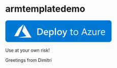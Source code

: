 # armtemplatedemo

[![Deploy To Azure](https://raw.githubusercontent.com/Azure/azure-quickstart-templates/master/1-CONTRIBUTION-GUIDE/images/deploytoazure.svg?sanitize=true)](https://portal.azure.com/#create/Microsoft.Template/uri/https%3A%2F%2Fraw.githubusercontent.com%2FDimtemp%2Farmtemplatedemo%2Fmaster%2Ftemplate.json)

Use at your own risk!

Greetings from Dimitri
